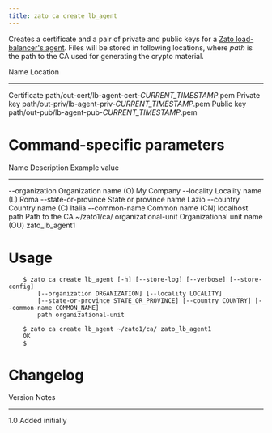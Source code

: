 ```yaml
---
title: zato ca create lb_agent
---
```


Creates a certificate and a pair of private and public keys for a [Zato load-balancer\'s agent](../../architecture/load-balancer).
Files will be stored in following locations, where *path* is the path to the CA used for generating the crypto material.

  Name          Location
  ------------- -----------------------------------------------------
  Certificate   path/out-cert/lb-agent-cert-*CURRENT_TIMESTAMP*.pem
  Private key   path/out-priv/lb-agent-priv-*CURRENT_TIMESTAMP*.pem
  Public key    path/out-pub/lb-agent-pub-*CURRENT_TIMESTAMP*.pem

Command-specific parameters
===========================

  Name                   Description                     Example value
  ---------------------- ------------------------------- ----------------
  \--organization        Organization name (O)           My Company
  \--locality            Locality name (L)               Roma
  \--state-or-province   State or province name          Lazio
  \--country             Country name (C)                Italia
  \--common-name         Common name (CN)                localhost
  path                   Path to the CA                  \~/zato1/ca/
  organizational-unit    Organizational unit name (OU)   zato_lb_agent1

Usage
=====
```
    $ zato ca create lb_agent [-h] [--store-log] [--verbose] [--store-config]
        [--organization ORGANIZATION] [--locality LOCALITY]
        [--state-or-province STATE_OR_PROVINCE] [--country COUNTRY] [--common-name COMMON_NAME]
        path organizational-unit

    $ zato ca create lb_agent ~/zato1/ca/ zato_lb_agent1
    OK
    $
```

Changelog
=========

  Version   Notes
  --------- -----------------
  1.0       Added initially
